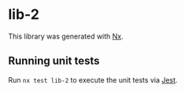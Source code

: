 # lib-2

This library was generated with [Nx](https://nx.dev).

## Running unit tests

Run `nx test lib-2` to execute the unit tests via [Jest](https://jestjs.io).
